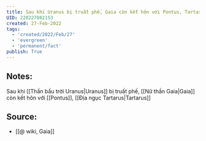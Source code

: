 ```yaml
---
title: Sau khi Uranus bị truất phế, Gaia còn kết hôn với Pontus, Tartarus
UID: 220227082153
created: 27-Feb-2022
tags:
  - 'created/2022/Feb/27'
  - 'evergreen'
  - 'permanent/fact'
publish: True
---
```

## Notes:
Sau khi [[Thần bầu trời Uranus|Uranus]] bị truất phế, [[Nữ thần Gaia|Gaia]] còn kết hôn với [[Pontus]], [[Địa ngục Tartarus|Tartarus]]

## Source:
- [[@ wiki, Gaia]]




